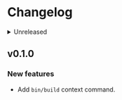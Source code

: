 # Changelog

<details>
<summary>Unreleased</summary>

### BREAKING CHANGES

### New features

### Bugfixes

- Update `bin` in `composer.json`

</details>

## v0.1.0

### New features

- Add `bin/build` context command.